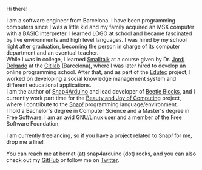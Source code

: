 Hi there!  

I am a software engineer from Barcelona. I have been programming computers since I was a little kid and my family acquired an MSX computer with a BASIC interpreter. I learned LOGO at school and became fascinated by live environments and high level languages. I was hired by my school right after graduation, becoming the person in charge of its computer department and an eventual teacher.  
While I was in college, I learned [Smalltalk](http://wiki.c2.com/?SmalltalkLanguage) at a course given by Dr. [Jordi Delgado](https://www.cs.upc.edu/~jdelgado/) at the [Citilab](http://citilab.eu) (Barcelona), where I was later hired to develop an online programming school. After that, and as part of the [Edutec](http://edutec.citilab.eu) project, I worked on developing a social knowledge management system and different educational applications.  
I am the author of [Snap4Arduino](http://snap4arduino.org) and lead developer of [Beetle Blocks](http://beetleblocks.com), and I currently work part time for the [Beauty and Joy of Computing](http://bjc.berkeley.edu) project, where I contribute to the [Snap<i>!</i>](http://snap.berkeley.edu) programming language/environment.  
I hold a Bachelor's degree in Computer Science and a Master's degree in Free Software. I am an avid GNU/Linux user and a member of the Free Software Foundation.

I am currently freelancing, so if you have a project related to Snap<i>!</i> for me, drop me a line!

You can reach me at bernat (at) snap4arduino (dot) rocks, and you can also check out my [GitHub](https://github.com/bromagosa) or follow me on [Twitter](https://twitter.com/bromagosa). 
